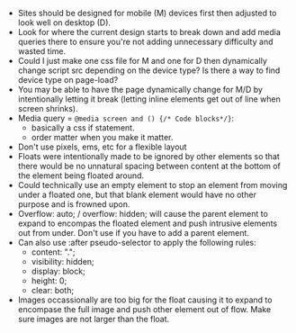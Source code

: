 - Sites should be designed for mobile (M) devices first then adjusted to look well on desktop (D).
- Look for where the current design starts to break down and add media queries there to ensure you're not adding unnecessary difficulty and wasted time.
- Could I just make one css file for M and one for D then dynamically change script src depending on the device type? Is there a way to find device type on page-load?
- You may be able to have the page dynamically change for M/D by intentionally letting it break (letting inline elements get out of line when screen shrinks). 
- Media query = `@media screen and () {/* Code blocks*/}`:
  - basically a css if statement.
  - order matter when you make it matter.
- Don't use pixels, ems, etc for a flexible layout
- Floats were intentionally made to be ignored by other elements so that there would be no unnatural spacing between content at the bottom of the element being floated around.
- Could technically use an empty element to stop an element from moving under a floated one, but that blank element would have no other purpose and is frowned upon.
- Overflow: auto; / overflow: hidden; will cause the parent element to expand to encompas the floated element and push intrusive elements out from under. Don't use if you have to add a parent element.
- Can also use :after pseudo-selector to apply the following rules:
  - content: ".";
  - visibility: hidden;
  - display: block;
  - height: 0;
  - clear: both;
- Images occassionally are too big for the float causing it to expand to encompase the full image and push other element out of flow. Make sure images are not larger than the float.